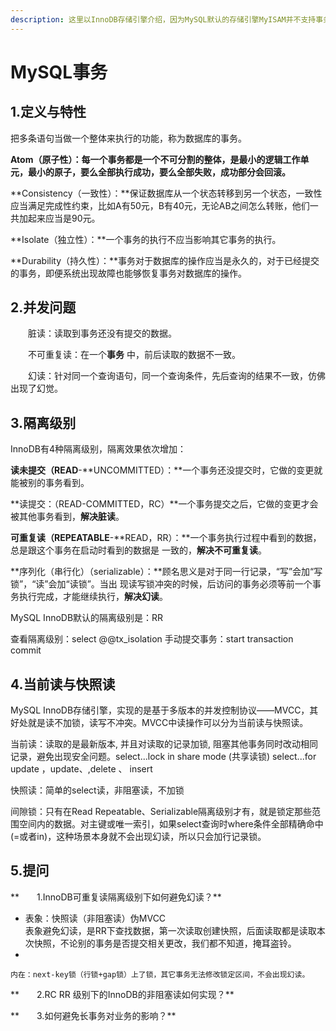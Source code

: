 ```yaml
---
description: 这里以InnoDB存储引擎介绍，因为MySQL默认的存储引擎MyISAM并不支持事务。
---
```


# MySQL事务

## 1.定义与特性

把多条语句当做一个整体来执行的功能，称为数据库的事务。

**Atom（原子性）：**每一个事务都是一个不可分割的整体，是最小的逻辑工作单元，最小的原子，要么全部执行成功，要么全部失败，成功部分会回滚**。**

**Consistency（一致性）：**保证数据库从一个状态转移到另一个状态，一致性应当满足完成性约束，比如A有50元，B有40元，无论AB之间怎么转账，他们一共加起来应当是90元。

**Isolate（独立性）：**一个事务的执行不应当影响其它事务的执行。

**Durability（持久性）：**事务对于数据库的操作应当是永久的，对于已经提交的事务，即便系统出现故障也能够恢复事务对数据库的操作。

## 2.并发问题

　　脏读：读取到事务还没有提交的数据。

　　不可重复读：在一个**事务** 中，前后读取的数据不一致。

　　幻读：针对同一个查询语句，同一个查询条件，先后查询的结果不一致，仿佛出现了幻觉。

## 3.隔离级别

InnoDB有4种隔离级别，隔离效果依次增加：

**读未提交（READ**-**UNCOMMITTED）：**一个事务还没提交时，它做的变更就能被别的事务看到。

**读提交：（READ-COMMITTED，RC）**一个事务提交之后，它做的变更才会被其他事务看到，**解决脏读**。

**可重复读（REPEATABLE**-**READ，RR）：**一个事务执行过程中看到的数据，总是跟这个事务在启动时看到的数据是 一致的，**解决不可重复读**。

**序列化（串行化）（serializable）：**顾名思义是对于同一行记录，“写”会加“写锁”，“读”会加“读锁”。当出 现读写锁冲突的时候，后访问的事务必须等前一个事务执行完成，才能继续执行，**解决幻读**。

MySQL InnoDB默认的隔离级别是：RR

查看隔离级别：select @@tx_isolation        手动提交事务：start transaction       commit

## 4.当前读与快照读

MySQL InnoDB存储引擎，实现的是基于多版本的并发控制协议——MVCC，其好处就是读不加锁，读写不冲突。MVCC中读操作可以分为当前读与快照读。

当前读：读取的是最新版本, 并且对读取的记录加锁, 阻塞其他事务同时改动相同记录，避免出现安全问题。select...lock in share mode (共享读锁) select...for update ，update、,delete 、 insert

快照读：简单的select读，非阻塞读，不加锁

间隙锁：只有在Read Repeatable、Serializable隔离级别才有，就是锁定那些范围空间内的数据。对主键或唯一索引，如果select查询时where条件全部精确命中(=或者in)，这种场景本身就不会出现幻读，所以只会加行记录锁。

## 5.提问

**　　1.InnoDB可重复读隔离级别下如何避免幻读？**

* 表象：快照读（非阻塞读）伪MVCC\
  表象避免幻读，是RR下查找数据，第一次读取创建快照，后面读取都是读取本次快照，不论别的事务是否提交相关更改，我们都不知道，掩耳盗铃。
*

    内在：next-key锁（行锁+gap锁）上了锁，其它事务无法修改锁定区间，不会出现幻读。

**　　2.RC RR 级别下的InnoDB的非阻塞读如何实现？**

**　　3.如何避免长事务对业务的影响？**
